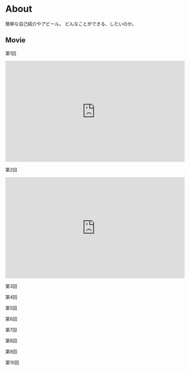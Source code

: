 # About
簡単な自己紹介やアピール。
どんなことができる、したいのか。

## Movie
第1回
<iframe width="560" height="315" src="https://www.youtube.com/embed/MXcmRw1JlWk" frameborder="0" allow="accelerometer; autoplay; encrypted-media; gyroscope; picture-in-picture" allowfullscreen></iframe>

第2回
<iframe width="560" height="315" src="https://www.youtube.com/embed/fBfTJF0CUoE" frameborder="0" allow="accelerometer; autoplay; encrypted-media; gyroscope; picture-in-picture" allowfullscreen></iframe>

第3回


第4回


第5回


第6回


第7回


第8回


第9回


第10回

